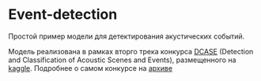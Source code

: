 # Event-detection
Простой пример модели для детектирования акустических событий.

Модель реализована в рамках вторго трека конкурса [DCASE](http://dcase.community/challenge2018/task-general-purpose-audio-tagging) (Detection and Classification of
Acoustic Scenes and Events), размещенного на [kaggle](https://www.kaggle.com/c/freesound-audio-tagging).
Подробнее о самом конкурсе на [архиве](https://arxiv.org/pdf/1807.09902.pdf)
